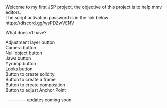 Welcome to my first JSP project, the objective of this project is to help mmv editors.                                                               
The script activation password is in the link below:                                                               
https://discord.gg/wsPDZwVENV                                                               
                                                               
What does v1 have?                                                               
                                                               
Adjustment layer button                                                            
Camera button                                                                
Null object button                                                                
Jaws button                                                                
Yyramp button                                                                
Looks button                                                                
Button to create solidity                                                                
Button to create a frame                                                                
Button to create composition                                                                
Button to adjust Anchor Point                                                                
                                                                
---------- updates coming soon                                                                
